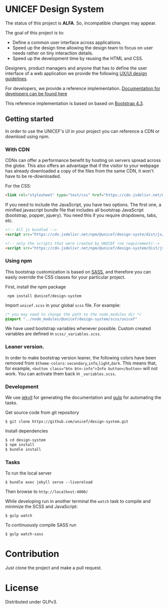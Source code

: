 # UNICEF Design System

The status of this project is **ALFA**. So, incompatible changes may appear.

The goal of this project is to:

  - Define a common user interface across applications.
  - Speed up the design time allowing the design team to focus on user
    needs rather on tiny interaction details.
  - Speed up the development time by reusing the HTML and CSS.


Designers, product managers and anyone that has to define the user interface
of a web application we provide the following
[UX/UI design guidelines](https://unicef.github.io/design-system/design-guidelines.html).

For developers, we provide a reference implementation.
[Documentation for developers can be found here](https://unicef.github.io/design-system/developer-docs.html)

This reference implementation is based on  based on [Bootstrap 4.3](http://getbootstrap.com).



## Getting started

In order to use the UNICEF's UI in your project you can reference a CDN or download using npm.

### With CDN
CDNs can offer a performance benefit by hosting on servers spread across the globe. This also offers an advantage that if the visitor to your webpage has already downloaded a copy of the files from the same CDN, it won't have to be re-downloaded.

For the CSS:
```html
<link rel="stylesheet" type="text/css" href="https://cdn.jsdelivr.net/npm/@unicef/design-system/dist/css/unicef.css">
```

If you need to include the JavaScript, you have two options. The first one, a
minified javascript bundle file that includes all bootstrap JavaScript (bootstrap, popper, jquery). You need this if you require dropdowns, tabs, etc.

```html
<!-- All js bundled -->
<script src="https://cdn.jsdelivr.net/npm/@unicef/design-syste/dist/js/unicef-bundle.min.js"></script>

<!-- only the scripts that were created by UNICEF (no requirement)-->
<script src="https://cdn.jsdelivr.net/npm/@unicef/design-system/dist/js/unicef.min.js"></script>
```

### Using npm

This bootstrap customization is based on [SASS](https://sass-lang.com), and therefore you can easily override the CSS classes for your particular project.

First, install the npm package

```
 npm install @unicef/design-system

```

Import `unicef.scss` in your global `scss` file. For example:

```css
/* you may need to change the path to the node_modules dir */
@import "../node_modules/@unicef/design-system/scss/unicef"
```

We have used bootstrap variables whenever possible. Custom created variables are defined in `scss/_variables.scss`.


### Leaner version.
In order to make bootstrap version leaner, the following colors have been
removed from `$theme-colors`: `secondary`,`info`,`light`,`dark`. This means
that, for example, `<button class="btn btn-info">Info button</button>` will not
work. You can activate them back in `_variables.scss`.


### Development

We use [jekyll](https://jekyllrb.com/) for generating the documentation and [gulp](https://gulpjs.com/) for automating the tasks.

Get source code from git repository

```
$ git clone https://github.com/unicef/design-system.git
```

Install dependencies

```bash
$ cd design-system
$ npm install
$ bundle install
```

### Tasks

To run the local server
```
$ bundle exec jekyll serve --livereload
```
Then browse to `http://localhost:4000/`

While developing run in another terminal the `watch` task to compile and minimize the SCSS and JavaScript:
```
$ gulp watch
```

To continuously compile SASS run
```
$ gulp watch-sass

```

# Contribution

Just clone the project and make a pull request.

# License

Distributed under GLPv3.

